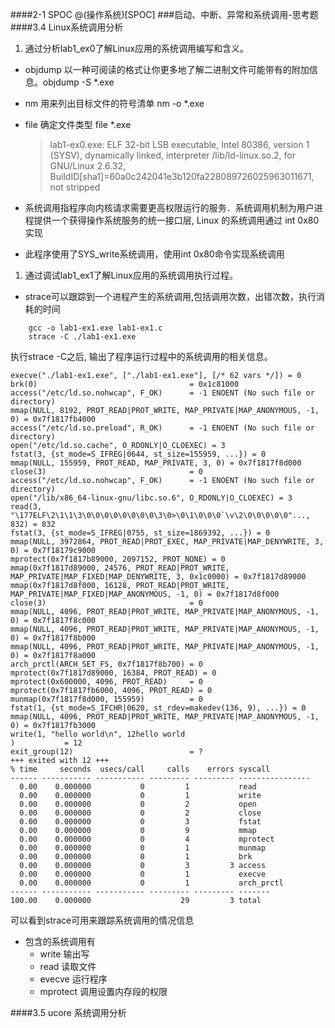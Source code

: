 ####2-1 SPOC
@(操作系统)[SPOC]
###启动、中断、异常和系统调用-思考题
####3.4 Linux系统调用分析
1. 通过分析lab1_ex0了解Linux应用的系统调用编写和含义。
- objdump 以一种可阅读的格式让你更多地了解二进制文件可能带有的附加信息。objdump -S *.exe
- nm 用来列出目标文件的符号清单 nm -o *.exe
- file 确定文件类型 file *.exe
	> lab1-ex0.exe: ELF 32-bit LSB executable, Intel 80386, version 1 (SYSV), dynamically linked, interpreter /lib/ld-linux.so.2, for GNU/Linux 2.6.32, BuildID[sha1]=60a0c242041e3b120fa228089726025963011671, not stripped

- 系统调用指程序向内核请求需要更高权限运行的服务．系统调用机制为用户进程提供一个获得操作系统服务的统一接口层, Linux 的系统调用通过 int 0x80 实现

- 此程序使用了SYS_write系统调用，使用int 0x80命令实现系统调用

1. 通过调试lab1_ex1了解Linux应用的系统调用执行过程。
- strace可以跟踪到一个进程产生的系统调用,包括调用次数，出错次数，执行消耗的时间
```
	gcc -o lab1-ex1.exe lab1-ex1.c
	strace -C ./lab1-ex1.exe
```
执行strace -C之后, 输出了程序运行过程中的系统调用的相关信息。

```
execve("./lab1-ex1.exe", ["./lab1-ex1.exe"], [/* 62 vars */]) = 0
brk(0)                                  = 0x1c81000
access("/etc/ld.so.nohwcap", F_OK)      = -1 ENOENT (No such file or directory)
mmap(NULL, 8192, PROT_READ|PROT_WRITE, MAP_PRIVATE|MAP_ANONYMOUS, -1, 0) = 0x7f1817fb4000
access("/etc/ld.so.preload", R_OK)      = -1 ENOENT (No such file or directory)
open("/etc/ld.so.cache", O_RDONLY|O_CLOEXEC) = 3
fstat(3, {st_mode=S_IFREG|0644, st_size=155959, ...}) = 0
mmap(NULL, 155959, PROT_READ, MAP_PRIVATE, 3, 0) = 0x7f1817f8d000
close(3)                                = 0
access("/etc/ld.so.nohwcap", F_OK)      = -1 ENOENT (No such file or directory)
open("/lib/x86_64-linux-gnu/libc.so.6", O_RDONLY|O_CLOEXEC) = 3
read(3, "\177ELF\2\1\1\3\0\0\0\0\0\0\0\0\3\0>\0\1\0\0\0`\v\2\0\0\0\0\0"..., 832) = 832
fstat(3, {st_mode=S_IFREG|0755, st_size=1869392, ...}) = 0
mmap(NULL, 3972864, PROT_READ|PROT_EXEC, MAP_PRIVATE|MAP_DENYWRITE, 3, 0) = 0x7f18179c9000
mprotect(0x7f1817b89000, 2097152, PROT_NONE) = 0
mmap(0x7f1817d89000, 24576, PROT_READ|PROT_WRITE, MAP_PRIVATE|MAP_FIXED|MAP_DENYWRITE, 3, 0x1c0000) = 0x7f1817d89000
mmap(0x7f1817d8f000, 16128, PROT_READ|PROT_WRITE, MAP_PRIVATE|MAP_FIXED|MAP_ANONYMOUS, -1, 0) = 0x7f1817d8f000
close(3)                                = 0
mmap(NULL, 4096, PROT_READ|PROT_WRITE, MAP_PRIVATE|MAP_ANONYMOUS, -1, 0) = 0x7f1817f8c000
mmap(NULL, 4096, PROT_READ|PROT_WRITE, MAP_PRIVATE|MAP_ANONYMOUS, -1, 0) = 0x7f1817f8b000
mmap(NULL, 4096, PROT_READ|PROT_WRITE, MAP_PRIVATE|MAP_ANONYMOUS, -1, 0) = 0x7f1817f8a000
arch_prctl(ARCH_SET_FS, 0x7f1817f8b700) = 0
mprotect(0x7f1817d89000, 16384, PROT_READ) = 0
mprotect(0x600000, 4096, PROT_READ)     = 0
mprotect(0x7f1817fb6000, 4096, PROT_READ) = 0
munmap(0x7f1817f8d000, 155959)          = 0
fstat(1, {st_mode=S_IFCHR|0620, st_rdev=makedev(136, 9), ...}) = 0
mmap(NULL, 4096, PROT_READ|PROT_WRITE, MAP_PRIVATE|MAP_ANONYMOUS, -1, 0) = 0x7f1817fb3000
write(1, "hello world\n", 12hello world
)           = 12
exit_group(12)                          = ?
+++ exited with 12 +++
% time     seconds  usecs/call     calls    errors syscall
------ ----------- ----------- --------- --------- ----------------
  0.00    0.000000           0         1           read
  0.00    0.000000           0         1           write
  0.00    0.000000           0         2           open
  0.00    0.000000           0         2           close
  0.00    0.000000           0         3           fstat
  0.00    0.000000           0         9           mmap
  0.00    0.000000           0         4           mprotect
  0.00    0.000000           0         1           munmap
  0.00    0.000000           0         1           brk
  0.00    0.000000           0         3         3 access
  0.00    0.000000           0         1           execve
  0.00    0.000000           0         1           arch_prctl
------ ----------- ----------- --------- --------- -------
100.00    0.000000                    29         3 total
```
可以看到strace可用来跟踪系统调用的情况信息

- 包含的系统调用有
	- write 输出写
	- read 读取文件
	- evecve 运行程序
	- mprotect 调用设置内存段的权限

####3.5 ucore 系统调用分析
